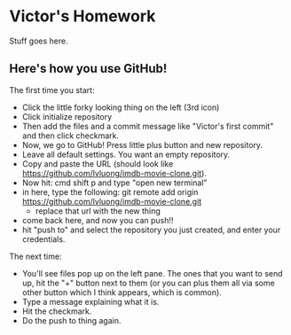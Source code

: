 # Victor's Homework

Stuff goes here.

## Here's how you use GitHub!

The first time you start:

* Click the little forky looking thing on the left (3rd icon)
* Click initialize repository
* Then add the files and a commit message like "Victor's first commit" and then click checkmark.
* Now, we go to GitHub! Press little plus button and new repository.
* Leave all default settings. You want an empty repository.
* Copy and paste the URL (should look like https://github.com/lvluong/imdb-movie-clone.git).
* Now hit: cmd shift p and type "open new terminal"
* in here, type the following: git remote add origin https://github.com/lvluong/imdb-movie-clone.git
  * replace that url with the new thing
* come back here, and now you can push!!
* hit "push to" and select the repository you just created, and enter your credentials.

The next time:

* You'll see files pop up on the left pane. The ones that you want to send up, hit the "+" button next to them (or you can plus them all via some other button which I think appears, which is common).
* Type a message explaining what it is.
* Hit the checkmark.
* Do the push to thing again.
